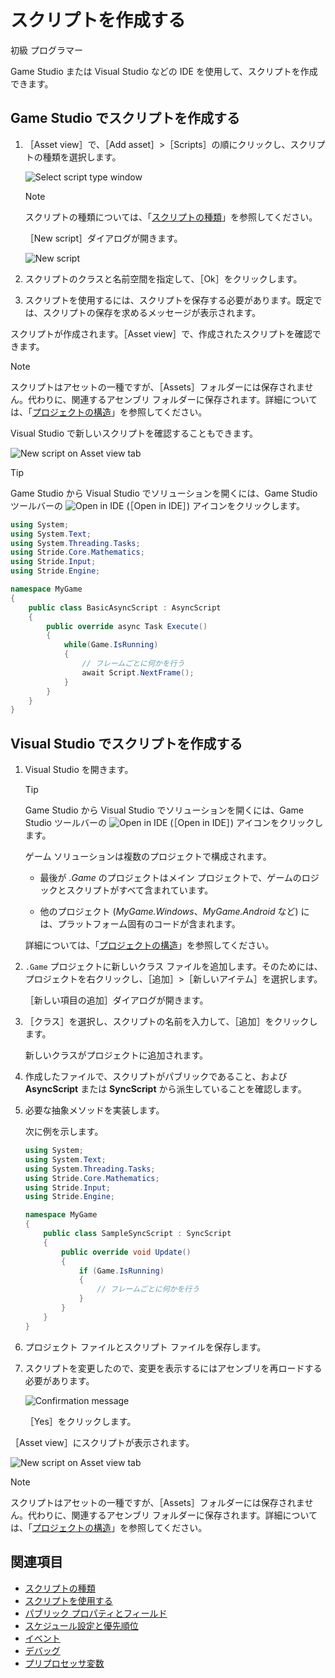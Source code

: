 # スクリプトを作成する

<span class="label label-doc-level">初級</span>
<span class="label label-doc-audience">プログラマー</span>

Game Studio または Visual Studio などの IDE を使用して、スクリプトを作成できます。

## Game Studio でスクリプトを作成する

1. ［Asset view］で、［Add asset］>［Scripts］の順にクリックし、スクリプトの種類を選択します。

	![Select script type window](media/create-a-script-script-asset-selection.png)

	>[!NOTE]
	>スクリプトの種類については、「[スクリプトの種類](types-of-script.md)」を参照してください。

	［New script］ダイアログが開きます。

	![New script](media/script-wizard.png)

2. スクリプトのクラスと名前空間を指定して、［Ok］をクリックします。

3. スクリプトを使用するには、スクリプトを保存する必要があります。既定では、スクリプトの保存を求めるメッセージが表示されます。

スクリプトが作成されます。［Asset view］で、作成されたスクリプトを確認できます。

>[!NOTE]
> スクリプトはアセットの一種ですが、［Assets］フォルダーには保存されません。代わりに、関連するアセンブリ フォルダーに保存されます。詳細については、「[プロジェクトの構造](../files-and-folders/project-structure.md)」を参照してください。

Visual Studio で新しいスクリプトを確認することもできます。

![New script on Asset view tab](media/create-a-script-new-script-asset-view.png)

> [!TIP]
> Game Studio から Visual Studio でソリューションを開くには、Game Studio ツールバーの ![Open in IDE](media/create-a-script-ide-icon.png) (［Open in IDE］) アイコンをクリックします。

```cs
using System;
using System.Text;
using System.Threading.Tasks;
using Stride.Core.Mathematics;
using Stride.Input;
using Stride.Engine;

namespace MyGame
{
	public class BasicAsyncScript : AsyncScript
	{
		public override async Task Execute()
		{
			while(Game.IsRunning)
			{
				// フレームごとに何かを行う
				await Script.NextFrame();
			}
		}
	}
}
```

## Visual Studio でスクリプトを作成する

1. Visual Studio を開きます。

	> [!TIP]
	> Game Studio から Visual Studio でソリューションを開くには、Game Studio ツールバーの ![Open in IDE](media/create-a-script-ide-icon.png) (［Open in IDE］) アイコンをクリックします。

	ゲーム ソリューションは複数のプロジェクトで構成されます。

	* 最後が *.Game* のプロジェクトはメイン プロジェクトで、ゲームのロジックとスクリプトがすべて含まれています。

	* 他のプロジェクト (*MyGame.Windows*、*MyGame.Android* など) には、プラットフォーム固有のコードが含まれます。

	詳細については、「[プロジェクトの構造](../files-and-folders/project-structure.md)」を参照してください。

2. `.Game` プロジェクトに新しいクラス ファイルを追加します。そのためには、プロジェクトを右クリックし、［追加］>［新しいアイテム］を選択します。

	［新しい項目の追加］ダイアログが開きます。

3. ［クラス］を選択し、スクリプトの名前を入力して、［追加］をクリックします。

   新しいクラスがプロジェクトに追加されます。

4. 作成したファイルで、スクリプトがパブリックであること、および **AsyncScript** または **SyncScript** から派生していることを確認します。

5. 必要な抽象メソッドを実装します。

	次に例を示します。

	```cs
	using System;
	using System.Text;
	using System.Threading.Tasks;
	using Stride.Core.Mathematics;
	using Stride.Input;
	using Stride.Engine;

	namespace MyGame
	{
		public class SampleSyncScript : SyncScript
		{			
			public override void Update()
			{
				if (Game.IsRunning)
				{
					// フレームごとに何かを行う
				}
			}
		}
	}
	```

6. プロジェクト ファイルとスクリプト ファイルを保存します。

7. スクリプトを変更したので、変更を表示するにはアセンブリを再ロードする必要があります。

	![Confirmation message](media/create-a-script-confirmation-message.png)

	［Yes］をクリックします。

［Asset view］にスクリプトが表示されます。

![New script on Asset view tab](media/create-a-script-new-script-asset-view.png)

>[!NOTE]
> スクリプトはアセットの一種ですが、［Assets］フォルダーには保存されません。代わりに、関連するアセンブリ フォルダーに保存されます。詳細については、「[プロジェクトの構造](../files-and-folders/project-structure.md)」を参照してください。

## 関連項目

* [スクリプトの種類](types-of-script.md)
* [スクリプトを使用する](use-a-script.md)
* [パブリック プロパティとフィールド](public-properties-and-fields.md)
* [スケジュール設定と優先順位](scheduling-and-priorities.md)
* [イベント](events.md)
* [デバッグ](debugging.md)
* [プリプロセッサ変数](preprocessor-variables.md)
